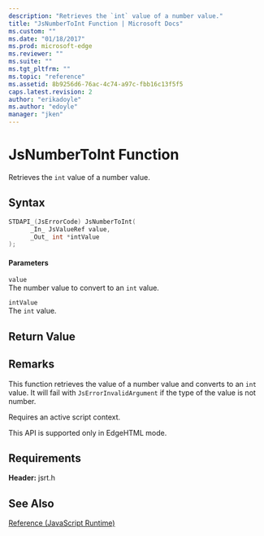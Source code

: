 ```yaml
---
description: "Retrieves the `int` value of a number value."
title: "JsNumberToInt Function | Microsoft Docs"
ms.custom: ""
ms.date: "01/18/2017"
ms.prod: microsoft-edge
ms.reviewer: ""
ms.suite: ""
ms.tgt_pltfrm: ""
ms.topic: "reference"
ms.assetid: 8b9256d6-76ac-4c74-a97c-fbb16c13f5f5
caps.latest.revision: 2
author: "erikadoyle"
ms.author: "edoyle"
manager: "jken"
---
```

# JsNumberToInt Function
Retrieves the `int` value of a number value.  
  
## Syntax  
  
```cpp  
STDAPI_(JsErrorCode) JsNumberToInt(  
      _In_ JsValueRef value,  
      _Out_ int *intValue  
);  
```  
  
#### Parameters  
 `value`  
 The number value to convert to an `int` value.  
  
 `intValue`  
 The `int` value.  
  
## Return Value  
  
## Remarks  
 This function retrieves the value of a number value and converts to an `int` value. It will fail with `JsErrorInvalidArgument` if the type of the value is not number.  
  
 Requires an active script context.  
  
 This API is supported only in EdgeHTML mode.  
  
## Requirements  
 **Header:** jsrt.h  
  
## See Also  
 [Reference (JavaScript Runtime)](../chakra-hosting/reference-javascript-runtime.md)